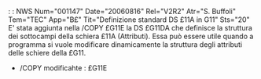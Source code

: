  :  : NWS Num="001147" Date="20060816" Rel="V2R2" Atr="S. Buffoli" Tem="TEC" App="B£" Tit="Definizione standard DS £11A in G11" Sts="20"
E' stata aggiunta nella /COPY £G11E la DS £G11DA che definisce la struttura dei sottocampi della schiera £11A (Attributi).
Essa può essere utile quando a programma si vuole modificare dinamicamente la struttura degli attributi delle schiere della £G11.

* /COPY modificahte :  £G11E
